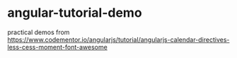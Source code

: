# angular-tutorial-demo
practical demos from https://www.codementor.io/angularjs/tutorial/angularjs-calendar-directives-less-cess-moment-font-awesome
